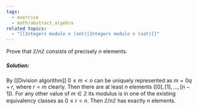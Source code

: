 ```yaml
---
tags:
  - exercise
  - math/abstract_algebra
related topics:
  - "[[Integers modulo n (set)|Integers modulo n (set)]]"
---
```

Prove that $\mathbb{Z}/n\mathbb{Z}$ consists of precisely $n$ elements.
##### Solution:
By [[Division algorithm]] $0\leq m <n$ can be uniquely represented as $m=0q+r$, where $r=m$ clearly. Then there are at least $n$ elements ($[0],[1],\dots,[n-1]$). For any other value of $m\in\mathbb{Z}$ its modulus is in one of the existing equivalency classes as $0\leq r<n$. Then $\mathbb{Z}/n\mathbb{Z}$ has exactly $n$ elements.